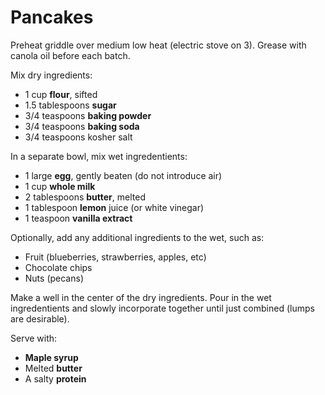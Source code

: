 Pancakes
========

Preheat griddle over medium low heat (electric stove on 3). Grease with canola oil before each batch.

Mix dry ingredients:

- 1 cup **flour**, sifted
- 1.5 tablespoons **sugar**
- 3/4 teaspoons **baking powder**
- 3/4 teaspoons **baking soda**
- 3/4 teaspoons kosher salt

In a separate bowl, mix wet ingredentients:

- 1 large **egg**, gently beaten (do not introduce air)
- 1 cup **whole milk**
- 2 tablespoons **butter**, melted
- 1 tablespoon **lemon** juice (or white vinegar)
- 1 teaspoon **vanilla extract**

Optionally, add any additional ingredients to the wet, such as:

- Fruit (blueberries, strawberries, apples, etc)
- Chocolate chips
- Nuts (pecans)

Make a well in the center of the dry ingredients. Pour in the wet ingredentients and slowly incorporate together until just combined (lumps are desirable).

Serve with:

- **Maple syrup**
- Melted **butter**
- A salty **protein**
